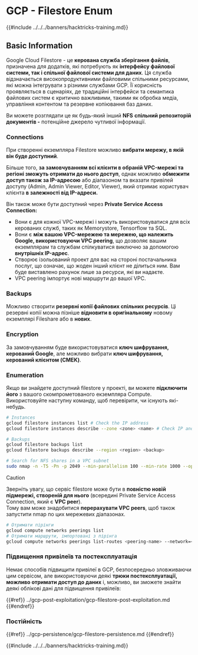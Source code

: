 # GCP - Filestore Enum

{{#include ../../../banners/hacktricks-training.md}}

## Basic Information

Google Cloud Filestore - це **керована служба зберігання файлів**, призначена для додатків, які потребують як **інтерфейсу файлової системи, так і спільної файлової системи для даних**. Ця служба відзначається високопродуктивними файловими спільними ресурсами, які можна інтегрувати з різними службами GCP. Її корисність проявляється в сценаріях, де традиційні інтерфейси та семантика файлових систем є критично важливими, такими як обробка медіа, управління контентом та резервне копіювання баз даних.

Ви можете розглядати це як будь-який інший **NFS** **спільний репозиторій документів -** потенційне джерело чутливої інформації.

### Connections

При створенні екземпляра Filestore можливо **вибрати мережу, в якій він буде доступний**.

Більше того, **за замовчуванням всі клієнти в обраній VPC-мережі та регіоні зможуть отримати до нього доступ**, однак можливо **обмежити доступ також за IP-адресою** або діапазоном та вказати привілей доступу (Admin, Admin Viewer, Editor, Viewer), який отримає користувач клієнта **в залежності від IP-адреси.**

Він також може бути доступний через **Private Service Access Connection:**

- Вони є для кожної VPC-мережі і можуть використовуватися для всіх керованих служб, таких як Memorystore, Tensorflow та SQL.
- Вони є **між вашою VPC-мережею та мережею, що належить Google, використовуючи VPC peering**, що дозволяє вашим екземплярам та службам спілкуватися виключно за допомогою **внутрішніх IP-адрес**.
- Створює ізольований проект для вас на стороні постачальника послуг, що означає, що жоден інший клієнт не ділиться ним. Вам буде виставлено рахунок лише за ресурси, які ви надаєте.
- VPC peering імпортує нові маршрути до вашої VPC.

### Backups

Можливо створити **резервні копії файлових спільних ресурсів**. Ці резервні копії можна пізніше **відновити в оригінальному** новому екземплярі Fileshare або в **нових**.

### Encryption

За замовчуванням буде використовуватися **ключ шифрування, керований Google**, але можливо вибрати **ключ шифрування, керований клієнтом (CMEK)**.

### Enumeration

Якщо ви знайдете доступний filestore у проекті, ви можете **підключити його** з вашого скомпрометованого екземпляра Compute. Використовуйте наступну команду, щоб перевірити, чи існують які-небудь.
```bash
# Instances
gcloud filestore instances list # Check the IP address
gcloud filestore instances describe --zone <zone> <name> # Check IP and access restrictions

# Backups
gcloud filestore backups list
gcloud filestore backups describe --region <region> <backup>

# Search for NFS shares in a VPC subnet
sudo nmap -n -T5 -Pn -p 2049 --min-parallelism 100 --min-rate 1000 --open 10.99.160.2/20
```
> [!CAUTION]
> Зверніть увагу, що сервіс filestore може бути в **повністю новій підмережі, створеній для нього** (всередині Private Service Access Connection, який є **VPC peer**).\
> Тому вам може знадобитися **перерахувати VPC peers**, щоб також запустити nmap по цих мережевих діапазонах.
>
> ```bash
> # Отримати пірінги
> gcloud compute networks peerings list
> # Отримати маршрути, імпортовані з пірінга
> gcloud compute networks peerings list-routes <peering-name> --network=<network-name> --region=<region> --direction=INCOMING
> ```

### Підвищення привілеїв та постексплуатація

Немає способів підвищити привілеї в GCP, безпосередньо зловживаючи цим сервісом, але використовуючи деякі **трюки постексплуатації, можливо отримати доступ до даних** і, можливо, ви зможете знайти деякі облікові дані для підвищення привілеїв:

{{#ref}}
../gcp-post-exploitation/gcp-filestore-post-exploitation.md
{{#endref}}

### Постійність

{{#ref}}
../gcp-persistence/gcp-filestore-persistence.md
{{#endref}}

{{#include ../../../banners/hacktricks-training.md}}
